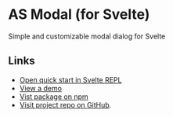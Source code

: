 # AS Modal (for Svelte)

Simple and customizable modal dialog for Svelte

## Links

- [Open quick start in Svelte REPL](https://svelte.dev/repl/ed97c1a1fcd248cb9dddefa2d1223257?version=3.43.0)
- [View a demo](https://as-modal.vercel.app/#demo)
- [Vist package on npm](https://www.npmjs.com/package/as-modal)
- [Visit project repo on GitHub](https://github.com/SarcevicAntonio/as-modal).

